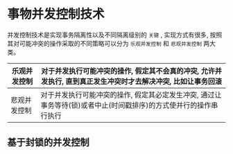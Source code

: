 # 事物并发控制技术

并发控制技术是实现事务隔离性以及不同隔离级别的 `关键` , 实现方式有很多, 按照其对可能冲突的操作采取的不同策略可以分为 `乐观并发控制` 和 `悲观并发控制` 两大类。

|乐观并发控制|对于并发执行可能冲突的操作, 假定其不会真的冲突, 允许并发执行, 直到真正发生冲突时才去解决冲突, 比如让事务回滚|
|-----|-----|
|悲观并发控制|对于并发执行可能冲突的操作, 假定其必定发生冲突, 通过让事务等待(锁)或者中止(时间戳排序)的方式使并行的操作串行执行|

## 基于封锁的并发控制